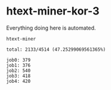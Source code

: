 # htext-miner-kor-3

Everything doing here is automated.

```
htext-miner

total: 2133/4514 (47.25299069561365%)

job0: 379
job1: 376
job2: 540
job3: 418
job4: 420
```